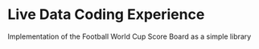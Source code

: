 # Live Data Coding Experience
 Implementation of the Football World Cup Score Board as a simple library

